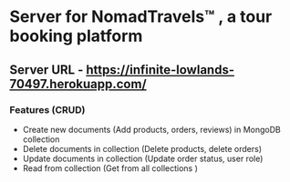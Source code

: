 # Server for NomadTravels™ , a tour booking platform

## Server URL - https://infinite-lowlands-70497.herokuapp.com/

### Features (CRUD)

- Create new documents (Add products, orders, reviews) in MongoDB collection
- Delete documents in collection (Delete products, delete orders)
- Update documents in collection (Update order status, user role)
- Read from collection (Get from all collections )
